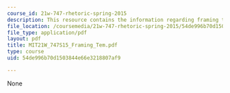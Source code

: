 ```yaml
---
course_id: 21w-747-rhetoric-spring-2015
description: This resource contains the information regarding framing template.
file_location: /coursemedia/21w-747-rhetoric-spring-2015/54de996b70d1503844e66e3218807af9_MIT21W_747S15_Framing_Tem.pdf
file_type: application/pdf
layout: pdf
title: MIT21W_747S15_Framing_Tem.pdf
type: course
uid: 54de996b70d1503844e66e3218807af9

---
```

None